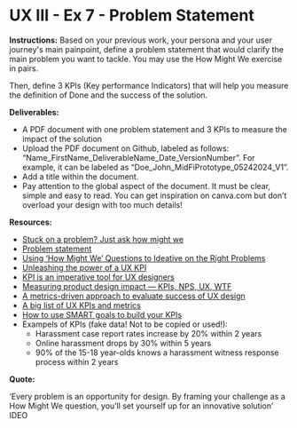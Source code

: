 # UX III - Ex 7 - Problem Statement

**Instructions:** 
Based on your previous work, your persona and your user journey's main painpoint, define a problem statement that would clarify the main problem you want to tackle.
You may use the How Might We exercise in pairs. 

Then, define 3 KPIs (Key performance Indicators) that will help you measure the definition of Done and the success of the solution.

**Deliverables:** 

- A PDF document with one problem statement and 3 KPIs to measure the impact of the solution
- Upload the PDF document on Github, labeled as follows: “Name_FirstName_DeliverableName_Date_VersionNumber”. For example, it can be labeled as “Doe_John_MidFiPrototype_05242024_V1”.
- Add a title within the document.
- Pay attention to the global aspect of the document. It must be clear, simple and easy to read. You can get inspiration on canva.com but don’t overload your design with too much details!

**Resources:** 

- [Stuck on a problem? Just ask how might we](https://relab.academy/design-thinking/stuck-on-a-problem-just-ask-how-might-we/)
- [Problem statement](https://www.indeed.com/career-advice/career-development/what-is-a-problem-statement)
- [Using ‘How Might We’ Questions to Ideative on the Right Problems](https://www.nngroup.com/articles/how-might-we-questions/)
- [Unleashing the power of a UX KPI](https://articles.uie.com/power_of_ux_kpi/)
- [KPI is an imperative tool for UX designers](https://uxdesign.cc/kpi-is-the-most-important-tool-ux-designers-should-be-learning-to-use-af31651120fc?sk=e619213adfda152171d597fc3ab1053a)
- [Measuring product design impact — KPIs, NPS, UX, WTF](https://uxdesign.cc/measuring-product-design-impact-kpis-nps-ux-wtf-3fe6a26e7400?sk=52c1f3842edbe90524f6da1fe85db71d)
- [A metrics-driven approach to evaluate success of UX design](https://uxdesign.cc/a-metrics-driven-approach-to-evaluate-success-of-ux-design-dd3bea098820?sk=acf1b1f7f0a7663d34d11906339b4698)
- [A big list of UX KPIs and metrics](https://www.cxpartners.co.uk/our-thinking/big_list_of_ux_kpis_and_metrics/)
- [How to use SMART goals to build your KPIs](https://www.grow.com/blog/how-to-use-smart-goals-to-build-your-kpis)
- Exampels of KPIs (fake data! Not to be copied or used!): 
    -  Harassment case report rates increase by 20% within 2 years
    - Online harassment drops by 30% within 5 years
    - 90% of the 15-18 year-olds knows a harassment witness response process within 2 years

**Quote:** 

‘Every problem is an opportunity for design. By framing your challenge as a How Might We question, you’ll set yourself up for an innovative solution’ IDEO
